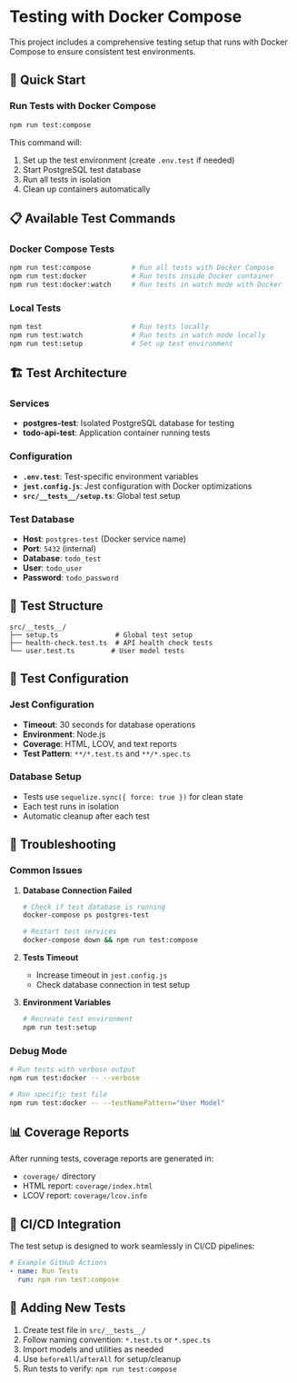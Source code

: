 # Testing with Docker Compose

This project includes a comprehensive testing setup that runs with Docker Compose to ensure consistent test environments.

## 🚀 Quick Start

### Run Tests with Docker Compose

```bash
npm run test:compose
```

This command will:

1. Set up the test environment (create `.env.test` if needed)
2. Start PostgreSQL test database
3. Run all tests in isolation
4. Clean up containers automatically

## 📋 Available Test Commands

### Docker Compose Tests

```bash
npm run test:compose          # Run all tests with Docker Compose
npm run test:docker           # Run tests inside Docker container
npm run test:docker:watch     # Run tests in watch mode with Docker
```

### Local Tests

```bash
npm test                      # Run tests locally
npm run test:watch            # Run tests in watch mode locally
npm run test:setup            # Set up test environment
```

## 🏗️ Test Architecture

### Services

- **postgres-test**: Isolated PostgreSQL database for testing
- **todo-api-test**: Application container running tests

### Configuration

- **`.env.test`**: Test-specific environment variables
- **`jest.config.js`**: Jest configuration with Docker optimizations
- **`src/__tests__/setup.ts`**: Global test setup

### Test Database

- **Host**: `postgres-test` (Docker service name)
- **Port**: `5432` (internal)
- **Database**: `todo_test`
- **User**: `todo_user`
- **Password**: `todo_password`

## 📁 Test Structure

```
src/__tests__/
├── setup.ts              # Global test setup
├── health-check.test.ts  # API health check tests
└── user.test.ts         # User model tests
```

## 🔧 Test Configuration

### Jest Configuration

- **Timeout**: 30 seconds for database operations
- **Environment**: Node.js
- **Coverage**: HTML, LCOV, and text reports
- **Test Pattern**: `**/*.test.ts` and `**/*.spec.ts`

### Database Setup

- Tests use `sequelize.sync({ force: true })` for clean state
- Each test runs in isolation
- Automatic cleanup after each test

## 🐛 Troubleshooting

### Common Issues

1. **Database Connection Failed**

   ```bash
   # Check if test database is running
   docker-compose ps postgres-test

   # Restart test services
   docker-compose down && npm run test:compose
   ```

2. **Tests Timeout**
   - Increase timeout in `jest.config.js`
   - Check database connection in test setup

3. **Environment Variables**
   ```bash
   # Recreate test environment
   npm run test:setup
   ```

### Debug Mode

```bash
# Run tests with verbose output
npm run test:docker -- --verbose

# Run specific test file
npm run test:docker -- --testNamePattern="User Model"
```

## 📊 Coverage Reports

After running tests, coverage reports are generated in:

- `coverage/` directory
- HTML report: `coverage/index.html`
- LCOV report: `coverage/lcov.info`

## 🔄 CI/CD Integration

The test setup is designed to work seamlessly in CI/CD pipelines:

```yaml
# Example GitHub Actions
- name: Run Tests
  run: npm run test:compose
```

## 📝 Adding New Tests

1. Create test file in `src/__tests__/`
2. Follow naming convention: `*.test.ts` or `*.spec.ts`
3. Import models and utilities as needed
4. Use `beforeAll`/`afterAll` for setup/cleanup
5. Run tests to verify: `npm run test:compose`
